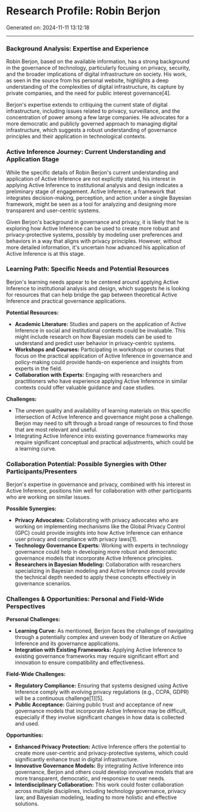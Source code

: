 # Research Profile: Robin Berjon

Generated on: 2024-11-11 13:12:18

---

### Background Analysis: Expertise and Experience

Robin Berjon, based on the available information, has a strong background in the governance of technology, particularly focusing on privacy, security, and the broader implications of digital infrastructure on society. His work, as seen in the source from his personal website, highlights a deep understanding of the complexities of digital infrastructure, its capture by private companies, and the need for public interest governance[4].

Berjon's expertise extends to critiquing the current state of digital infrastructure, including issues related to privacy, surveillance, and the concentration of power among a few large companies. He advocates for a more democratic and publicly governed approach to managing digital infrastructure, which suggests a robust understanding of governance principles and their application in technological contexts.

### Active Inference Journey: Current Understanding and Application Stage

While the specific details of Robin Berjon's current understanding and application of Active Inference are not explicitly stated, his interest in applying Active Inference to institutional analysis and design indicates a preliminary stage of engagement. Active Inference, a framework that integrates decision-making, perception, and action under a single Bayesian framework, might be seen as a tool for analyzing and designing more transparent and user-centric systems.

Given Berjon's background in governance and privacy, it is likely that he is exploring how Active Inference can be used to create more robust and privacy-protective systems, possibly by modeling user preferences and behaviors in a way that aligns with privacy principles. However, without more detailed information, it's uncertain how advanced his application of Active Inference is at this stage.

### Learning Path: Specific Needs and Potential Resources

Berjon's learning needs appear to be centered around applying Active Inference to institutional analysis and design, which suggests he is looking for resources that can help bridge the gap between theoretical Active Inference and practical governance applications.

**Potential Resources:**
- **Academic Literature:** Studies and papers on the application of Active Inference in social and institutional contexts could be invaluable. This might include research on how Bayesian models can be used to understand and predict user behavior in privacy-centric systems.
- **Workshops and Courses:** Participating in workshops or courses that focus on the practical application of Active Inference in governance and policy-making could provide hands-on experience and insights from experts in the field.
- **Collaboration with Experts:** Engaging with researchers and practitioners who have experience applying Active Inference in similar contexts could offer valuable guidance and case studies.

**Challenges:**
- The uneven quality and availability of learning materials on this specific intersection of Active Inference and governance might pose a challenge. Berjon may need to sift through a broad range of resources to find those that are most relevant and useful.
- Integrating Active Inference into existing governance frameworks may require significant conceptual and practical adjustments, which could be a learning curve.

### Collaboration Potential: Possible Synergies with Other Participants/Presenters

Berjon's expertise in governance and privacy, combined with his interest in Active Inference, positions him well for collaboration with other participants who are working on similar issues.

**Possible Synergies:**
- **Privacy Advocates:** Collaborating with privacy advocates who are working on implementing mechanisms like the Global Privacy Control (GPC) could provide insights into how Active Inference can enhance user privacy and compliance with privacy laws[1].
- **Technology Governance Experts:** Working with experts in technology governance could help in developing more robust and democratic governance models that incorporate Active Inference principles.
- **Researchers in Bayesian Modeling:** Collaboration with researchers specializing in Bayesian modeling and Active Inference could provide the technical depth needed to apply these concepts effectively in governance scenarios.

### Challenges & Opportunities: Personal and Field-Wide Perspectives

**Personal Challenges:**
- **Learning Curve:** As mentioned, Berjon faces the challenge of navigating through a potentially complex and uneven body of literature on Active Inference and its governance applications.
- **Integration with Existing Frameworks:** Applying Active Inference to existing governance frameworks may require significant effort and innovation to ensure compatibility and effectiveness.

**Field-Wide Challenges:**
- **Regulatory Compliance:** Ensuring that systems designed using Active Inference comply with evolving privacy regulations (e.g., CCPA, GDPR) will be a continuous challenge[1][5].
- **Public Acceptance:** Gaining public trust and acceptance of new governance models that incorporate Active Inference may be difficult, especially if they involve significant changes in how data is collected and used.

**Opportunities:**
- **Enhanced Privacy Protection:** Active Inference offers the potential to create more user-centric and privacy-protective systems, which could significantly enhance trust in digital infrastructure.
- **Innovative Governance Models:** By integrating Active Inference into governance, Berjon and others could develop innovative models that are more transparent, democratic, and responsive to user needs.
- **Interdisciplinary Collaboration:** This work could foster collaboration across multiple disciplines, including technology governance, privacy law, and Bayesian modeling, leading to more holistic and effective solutions.